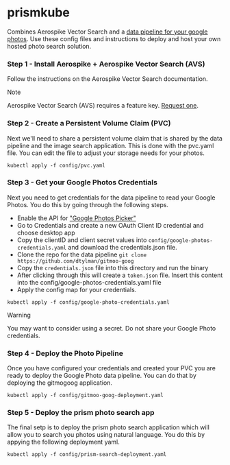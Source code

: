 # prismkube
Combines Aerospike Vector Search and a [data pipeline for your google photos](https://github.com/dtylman/gitmoo-goog). 
Use these config files and instructions to deploy and host your own hosted
photo search solution.

### Step 1 - Install Aerospike + Aerospike Vector Search (AVS)
Follow the instructions on the Aerospike Vector Search documentation.

> [!NOTE]
> Aerospike Vector Search (AVS) requires a feature key. [Request one](https://aerospike.com/docs/vector?utm_medium=web&utm_source=aerospike-github).

### Step 2 - Create a Persistent Volume Claim (PVC)
Next we'll need to share a persistent volume claim that is shared by
the data pipeline and the image search application. This is done with 
the pvc.yaml file. You can edit the file to adjust your storage needs
for your photos. 

```
kubectl apply -f config/pvc.yaml
```
### Step 3 - Get your Google Photos Credentials
Next you need to get credentials for the data pipeline to read your
Google Photos. You do this by going through the following steps.

* Enable the API for ["Google Photos Picker"](https://console.cloud.google.com/apis/library/photospicker.googleapis.com?project=photos-427213)
* Go to Credentials and create a new OAuth Client ID credential and choose desktop app
* Copy the clientID and client secret values into `config/google-photos-credentials.yaml` and download the credentials.json file.
* Clone the repo for the data pipeline `git clone https://github.com/dtylman/gitmoo-goog`
* Copy the `credentials.json` file into this directory and run the binary
* After clicking through this will create a `token.json` file. Insert this content into the config/google-photos-credentials.yaml file
* Apply the config map for your credentials.

```
kubectl apply -f config/google-photo-credentials.yaml
```

> [!WARNING]
> You may want to consider using a secret. Do not share your Google Photo credentials. 

### Step 4 - Deploy the Photo Pipeline
Once you have configured your credentials and created your PVC you are ready to
deploy the Google Photo data pipeline. You can do that by deploying the
gitmogoog application.

```
kubectl apply -f config/gitmoo-goog-deployment.yaml
```

### Step 5 - Deploy the prism photo search app
The final setp is to deploy the prism photo search application which will allow
you to search you photos using natural language. You do this by appying the following
deployment yaml.

```
kubectl apply -f config/prism-search-deployment.yaml
```

